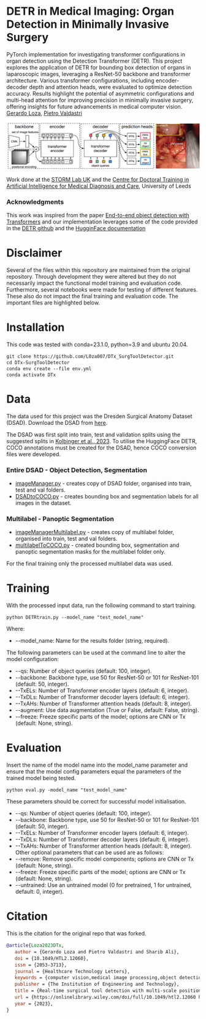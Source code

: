 # DETR in Medical Imaging: Organ Detection in Minimally Invasive Surgery
PyTorch implementation for investigating transformer configurations in organ detection using the Detection Transformer (DETR). This project explores the application of DETR for bounding box detection of organs in laparoscopic images, leveraging a ResNet-50 backbone and transformer architecture. Various transformer configurations, including encoder-decoder depth and attention heads, were evaluated to optimize detection accuracy. Results highlight the potential of asymmetric configurations and multi-head attention for improving precision in minimally invasive surgery, offering insights for future advancements in medical computer vision.  
[Gerardo Loza](https://ai-medical.leeds.ac.uk/profiles/gerardo-loza/), 
[Pietro Valdastri](https://eps.leeds.ac.uk/electronic-engineering/staff/863/professor-pietro-valdastri)

<img src="./imgs/DTx_Organ_Detection_DSAD.png" />

Work done at the [STORM Lab UK](https://www.stormlabuk.com/) and the [Centre for Doctoral Training in Artificial Intelligence for Medical Diagnosis and Care](https://ai-medical.leeds.ac.uk/), University of Leeds

### Acknowledgments
This work was inspired from the paper [End-to-end object detection with Transformers](https://www.ecva.net/papers/eccv_2020/papers_ECCV/papers/123460205.pdf) and our implementation leverages some of the code provided in the [DETR github](https://github.com/facebookresearch/detr) and the [HugginFace documentation](https://huggingface.co/docs/transformers/model_doc/detr)

# Disclaimer
Several of the files within this repository are maintained from the original repository. Through development they were altered but they do not necessarily impact the functional model training and evaluation code. Furthermore, several notebooks were made for testing of different features. These also do not impact the final training and evaluation code. The important files are highlighted below.

# Installation
This code was tested with conda=23.1.0, python=3.9 and ubuntu 20.04.

```
git clone https://github.com/L0za007/DTx_SurgToolDetector.git
cd DTx-SurgToolDetector
conda env create --file env.yml
conda activate DTx
```

# Data
The data used for this project was the Dresden Surgical Anatomy Dataset (DSAD). Download the DSAD from [here](https://springernature.figshare.com/articles/dataset/The_Dresden_Surgical_Anatomy_Dataset_for_abdominal_organ_segmentation_in_surgical_data_science/21702600?file=38494425).

The DSAD was first split into train, test and validation splits using the suggested splits in [Kolbinger et al., 2023](https://pubmed.ncbi.nlm.nih.gov/37526099/). To utilise the HuggingFace DETR, COCO annotations must be created for the DSAD, hence COCO conversion files were developed.

### Entire DSAD - Object Detection, Segmentation

- [imageManager.py](http://imageManager.py) - creates copy of DSAD folder, organised into train, test and val folders.
- [DSADtoCOCO.py](http://DSADtoCOCO.py) - creates bounding box and segmentation labels for all images in the dataset.

### Multilabel - Panoptic Segmentation

- [imageManagerMultilabel.py](http://imageManagerMultilabel.py) - creates copy of multilabel folder, organised into train, test and val folders.
- [multilabelToCOCO.py](http://multilabelToCOCO.py) - created bounding box, segmentation and panoptic segmentation masks for the multilabel folder only.

For the final training only the processed multilabel data was used.

# Training 
With the processed input data, run the following command to start training.

```
python DETRtrain.py --model_name "test_model_name"
```
Where:
- --model_name: Name for the results folder (string, required).

The following parameters can be used at the command line to alter the model configuration:
- --qs: Number of object queries (default: 100, integer).
- --backbone: Backbone type, use 50 for ResNet-50 or 101 for ResNet-101 (default: 50, integer).
- --TxELs: Number of Transformer encoder layers (default: 6, integer).
- --TxDLs: Number of Transformer decoder layers (default: 6, integer).
- --TxAHs: Number of Transformer attention heads (default: 8, integer).
- --augment: Use data augmentation (True or False, default: False, string).
- --freeze: Freeze specific parts of the model; options are CNN or Tx (default: None, string).

# Evaluation 
Insert the name of the model name into the model_name parameter and ensure that the model config parameters equal the parameters of the trained model being tested.

```
python eval.py -model_name "test_model_name"
```
These parameters should be correct for successful model initialisation.
- --qs: Number of object queries (default: 100, integer).
- --backbone: Backbone type, use 50 for ResNet-50 or 101 for ResNet-101 (default: 50, integer).
- --TxELs: Number of Transformer encoder layers (default: 6, integer).
- --TxDLs: Number of Transformer decoder layers (default: 6, integer).
- --TxAHs: Number of Transformer attention heads (default: 8, integer).
Other optional parameters that can be used are as follows:
- --remove: Remove specific model components; options are CNN or Tx (default: None, string).
- --freeze: Freeze specific parts of the model; options are CNN or Tx (default: None, string).
- --untrained: Use an untrained model (0 for pretrained, 1 for untrained, default: 0, integer).

# Citation
This is the citation for the original repo that was forked.
```bibtex
@article{Loza2023DTx,
   author = {Gerardo Loza and Pietro Valdastri and Sharib Ali},
   doi = {10.1049/HTL2.12060},
   issn = {2053-3713},
   journal = {Healthcare Technology Letters},
   keywords = {computer vision,medical image processing,object detection,surgery},
   publisher = {The Institution of Engineering and Technology},
   title = {Real-time surgical tool detection with multi-scale positional encoding and contrastive learning},
   url = {https://onlinelibrary.wiley.com/doi/full/10.1049/htl2.12060 https://onlinelibrary.wiley.com/doi/abs/10.1049/htl2.12060 https://ietresearch.onlinelibrary.wiley.com/doi/10.1049/htl2.12060},
   year = {2023},
}
```

